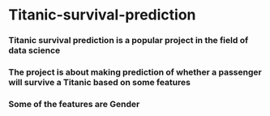 # Titanic-survival-prediction
### Titanic survival prediction is a popular project in the field of data science
### The project is about making prediction of whether a passenger will survive a Titanic based on some features
### Some of the features are Gender
